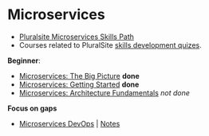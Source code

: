 # Microservices

- [Pluralsite Microservices Skills Path](https://app.pluralsight.com/paths/skill/microservices-architecture)
- Courses related to PluralSite [skills development quizes](https://app.pluralsight.com/channels/details/2331f77c-5d49-4d45-88d1-fa165b178241).

**Beginner**:

- [Microservices: The Big Picture](https://github.com/akiryk/tutorials-learning-lessons/blob/master/Microservices/intro.md) **done**
- [Microservices: Getting Started](https://github.com/akiryk/tutorials-learning-lessons/blob/master/Microservices/getting-started.md) **done**
- [Microservices: Architecture Fundamentals](https://github.com/akiryk/tutorials-learning-lessons/blob/master/Microservices/ms-architecture-fundamentals.md) *not done*

**Focus on gaps**

- [Microservices DevOps](https://app.pluralsight.com/course-player?clipId=363a8fd2-7f72-4821-8d90-fdc46ed9c310) | [Notes](https://github.com/akiryk/tutorials-learning-lessons/blob/master/Microservices/devops.md)
